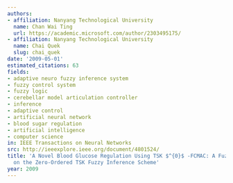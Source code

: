 ```yaml
---
authors:
- affiliation: Nanyang Technological University
  name: Chan Wai Ting
  url: https://academic.microsoft.com/author/2303495175/
- affiliation: Nanyang Technological University
  name: Chai Quek
  slug: chai_quek
date: '2009-05-01'
estimated_citations: 63
fields:
- adaptive neuro fuzzy inference system
- fuzzy control system
- fuzzy logic
- cerebellar model articulation controller
- inference
- adaptive control
- artificial neural network
- blood sugar regulation
- artificial intelligence
- computer science
in: IEEE Transactions on Neural Networks
src: http://ieeexplore.ieee.org/document/4801524/
title: 'A Novel Blood Glucose Regulation Using TSK $^{0}$ -FCMAC: A Fuzzy CMAC Based
  on the Zero-Ordered TSK Fuzzy Inference Scheme'
year: 2009
---
```

